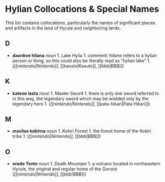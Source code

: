 # Hylian Collocations & Special Names

This list contains collocations, particularly the names of significant places and artifacts in the land of Hyrule and neighboring lands.

## D
+ **daonkve hilana** _noun_ 1. Lake Hylia 1. comment: _hilana_ refers to a hylian person or thing, so this could also be literally read as “hylian lake” 1. (_[[nintendo|Nintendo]]_, [[kasuto|Kasuto]], [[bbb|BBB]])

## K
+ **katene lasta** _noun_ 1. Master Sword 1. there is only one sword referred to in this way, the legendary sword which may be wielded only by the legendary hero 1. (_[[nintendo|Nintendo]]_, [[pata-hikari|Pata Hikari]])

## M
+ **mavlise kokirna** _noun_ 1. Kokiri Forest 1. the forest home of the Kokiri tribe 1. (_[[nintendo|Nintendo]]_, [[bbb|BBB]])

## O
+ **orode Tente** _noun_ 1. Death Mountain 1. a volcano located in northeastern Hyrule, the original and regular home of the Gorons (_[[nintendo|Nintendo]]_, [[bbb|BBB]])


